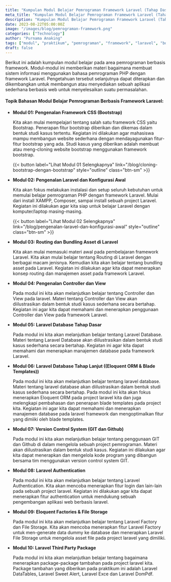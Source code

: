 ```yaml
---
title: "Kumpulan Modul Belajar Pemrograman Framework Laravel (Tahap Dasar)"
meta_title: "Kumpulan Modul Belajar Pemrograman Framework Laravel (Tahap Dasar)"
description: "Kumpulan Modul Belajar Pemrograman Framework Laravel (Tahap Dasar)"
date: 2023-08-22T05:00:00Z
image: "/images/blog/pemrograman-framework.png"
categories: ["Technology"]
author: "Purnama Anaking"
tags: ["modul", "praktikum", "pemrograman", "framework", "laravel", "bootstrap"]
draft: false
---
```


Berikut ini adalah kumpulan modul belajar pada area pemrograman berbasis framework. Modul-modul ini memberikan materi bagaimana membuat sistem informasi menggunakan bahasa pemrograman PHP dengan framework Laravel. Pengetahuan tersebut selanjutnya dapat diterapkan dan dikembangkan untuk membangun atau menyediakan sebuah aplikasi sederhana berbasis web untuk menyelesaikan suatu permasalahan.

#### Topik Bahasan Modul Belajar Pemrograman Berbasis Framework Laravel:

- **Modul 01: Pengenalan Framework CSS (Bootstrap)**

  Kita akan mulai mempelajari tentang salah satu framework CSS yaitu Bootstrap. Penerapan fitur bootstrap diberikan dan dikemas dalam bentuk studi kasus tertentu. Kegiatan ini dilakukan agar mahasiswa mampu membangun website sederhana dengan mendayagunakan fitur-fitur bootstrap yang ada. Studi kasus yang diberikan adalah membuat atau meng-cloning website bootstrap menggunakan framework bootstrap.

  {{< button label="Lihat Modul 01 Selengkapnya" link="/blog/cloning-bootstrap-dengan-bootstrap" style="outline" class="btn-sm" >}}

- **Modul 02: Pengenalan Laravel dan Konfigurasi Awal**

  Kita akan fokus melakukan instalasi dan setup seluruh kebutuhan untuk memulai belajar pemrograman PHP dengan framework Laravel. Mulai dari install XAMPP, Composer, sampai install sebuah project Laravel. Kegiatan ini dilakukan agar kita siap untuk belajar Laravel dengan komputer/laptop masing-masing.

  {{< button label="Lihat Modul 02 Selengkapnya" link="/blog/pengenalan-laravel-dan-konfigurasi-awal" style="outline" class="btn-sm" >}}

- **Modul 03: Routing dan Bundling Asset di Laravel**

  Kita akan mulai memasuki materi awal pada pembelajaran framework Laravel. Kita akan mulai belajar tentang Routing di Laravel dengan berbagai macam jenisnya. Kemudian kita akan belajar tentang bundling asset pada Laravel. Kegiatan ini dilakukan agar kita dapat menerapkan konsep routing dan manajemen asset pada framework Laravel.

  <!-- {{< button label="Lihat Modul 03 Selengkapnya" link="/" style="solid" class="btn-sm btn-outline-primary" >}} -->

- **Modul 04: Pengenalan Controller dan View**

  Pada modul ini kita akan melanjutkan belajar tentang Controller dan View pada laravel. Materi tentang Controller dan View akan diilustrasikan dalam bentuk studi kasus sederhana secara bertahap. Kegiatan ini agar kita dapat memahami dan menerapkan penggunaan Controller dan View pada framework Laravel.

  <!-- {{< button label="Lihat Modul 04 Selengkapnya" link="/" style="solid" class="btn-sm btn-outline-primary" >}} -->

- **Modul 05: Laravel Database Tahap Dasar**

  Pada modul ini kita akan melanjutkan belajar tentang Laravel Database. Materi tentang Laravel Database akan diilustrasikan dalam bentuk studi kasus sederhana secara bertahap. Kegiatan ini agar kita dapat memahami dan menerapkan manajemen database pada framework Laravel.

  <!-- {{< button label="Lihat Modul 05 Selengkapnya" link="/" style="solid" class="btn-sm btn-outline-primary" >}} -->

- **Modul 06: Laravel Database Tahap Lanjut ((Eloquent ORM & Blade Templates))**

  Pada modul ini kita akan melanjutkan belajar tentang laravel database. Materi tentang laravel database akan diilustrasikan dalam bentuk studi kasus sederhana secara bertahap. Pada modul ini kita akan fokus menerapkan Eloquent ORM pada project laravel kita dan juga melengkapi pembahasan dan penerapan blade templates pada project kita. Kegiatan ini agar kita dapat memahami dan menerapkan manajemen database pada laravel framework dan mengoptimalkan fitur yang dimiiki oleh blade templates.

  <!-- {{< button label="Lihat Modul 06 Selengkapnya" link="/" style="solid" class="btn-sm btn-outline-primary" >}} -->

- **Modul 07: Version Control System (GIT dan Github)**

  Pada modul ini kita akan melanjutkan belajar tentang penggunaan GIT dan Github di dalam mengelola sebuah project pemrograman. Materi akan diilustrasikan dalam bentuk studi kasus. Kegiatan ini dilakukan agar kita dapat menerapkan dan mengelola kode program yang dibangun bersama tim menggunakan version control system GIT.

  <!-- {{< button label="Lihat Modul 07 Selengkapnya" link="/" style="solid" class="btn-sm btn-outline-primary" >}} -->

- **Modul 08: Laravel Authentication**

  Pada modul ini kita akan melanjutkan belajar tentang Laravel Authentication. Kita akan mencoba menerapkan fitur login dan lain-lain pada sebuah project laravel. Kegiatan ini dilakukan agar kita dapat menerapkan fitur authentication untuk mendukung sebuah pengembangan aplikasi web berbasis laravel.

  <!-- {{< button label="Lihat Modul 08 Selengkapnya" link="/" style="solid" class="btn-sm btn-outline-primary" >}} -->

- **Modul 09: Eloquent Factories & File Storage**

  Pada modul ini kita akan melanjutkan belajar tentang Laravel Factory dan File Storage. Kita akan mencoba menerapkan fitur Laravel Factory untuk men-generate data dummy ke database dan menerapkan Laravel File Storage untuk mengelola asset file pada project laravel yang dimiliki.

  <!-- {{< button label="Lihat Modul 09 Selengkapnya" link="/" style="solid" class="btn-sm btn-outline-primary" >}} -->

- **Modul 10: Laravel Third Party Package**

  Pada modul ini kita akan melanjutkan belajar tentang bagaimana menerapkan package-package tambahan pada project laravel kita. Package tambahan yang diberikan pada praktikum ini adalah Laravel DataTables, Laravel Sweet Alert, Laravel Exce dan Laravel DomPdf. 

  <!-- {{< button label="Lihat Modul 10 Selengkapnya" link="/" style="solid"class="btn-sm btn-outline-primary" >}} -->




